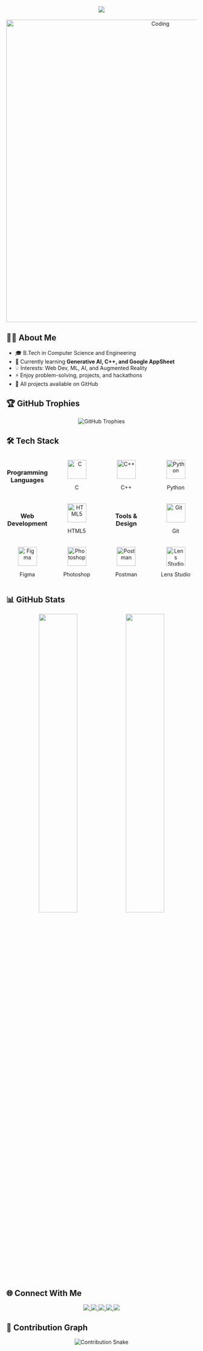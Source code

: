 <h1 align="center">
  <img src="https://readme-typing-svg.herokuapp.com?font=FiraCode&size=35&lines=Hi+I'm+Sarang+Gole!+👋" />
</h1>

<div align="center">
  <img src="https://github.com/user-attachments/assets/24c288ad-ac07-48ed-9caf-f6331a872611" alt="Coding" width="800"/>
</div>

## 👨‍💻 About Me
- 🎓 B.Tech in Computer Science and Engineering  
- 🌱 Currently learning **Generative AI, C++, and Google AppSheet**  
- 💡 Interests: Web Dev, ML, AI, and Augmented Reality  
- ⚡ Enjoy problem-solving, projects, and hackathons  
- 📂 All projects available on GitHub  

## 🏆 GitHub Trophies
<div align="center">
  <img src="https://github-profile-trophy.vercel.app/?username=Saranggole9106&theme=matrix&no-bg=true&no-frame=true&column=8&margin-w=15&margin-h=15" alt="GitHub Trophies" />
</div>

## 🛠️ Tech Stack

<div align="center" style="display: grid; grid-template-columns: repeat(auto-fit, minmax(100px, 1fr)); gap: 20px; justify-items: center; margin: 30px 0;">

### Programming Languages
<div style="text-align: center;">
  <img src="https://cdn.jsdelivr.net/gh/devicons/devicon/icons/c/c-original.svg" width="50" height="50" alt="C"/>
  <p>C</p>
</div>
<div style="text-align: center;">
  <img src="https://cdn.jsdelivr.net/gh/devicons/devicon/icons/cplusplus/cplusplus-original.svg" width="50" height="50" alt="C++"/>
  <p>C++</p>
</div>
<div style="text-align: center;">
  <img src="https://cdn.jsdelivr.net/gh/devicons/devicon/icons/python/python-original.svg" width="50" height="50" alt="Python"/>
  <p>Python</p>
</div>

### Web Development
<div style="text-align: center;">
  <img src="https://cdn.jsdelivr.net/gh/devicons/devicon/icons/html5/html5-original.svg" width="50" height="50" alt="HTML5"/>
  <p>HTML5</p>
</div>

### Tools & Design
<div style="text-align: center;">
  <img src="https://cdn.jsdelivr.net/gh/devicons/devicon/icons/git/git-original.svg" width="50" height="50" alt="Git"/>
  <p>Git</p>
</div>
<div style="text-align: center;">
  <img src="https://cdn.jsdelivr.net/gh/devicons/devicon/icons/figma/figma-original.svg" width="50" height="50" alt="Figma"/>
  <p>Figma</p>
</div>
<div style="text-align: center;">
  <img src="https://cdn.jsdelivr.net/gh/devicons/devicon/icons/photoshop/photoshop-line.svg" width="50" height="50" alt="Photoshop"/>
  <p>Photoshop</p>
</div>
<div style="text-align: center;">
  <img src="https://www.vectorlogo.zone/logos/getpostman/getpostman-icon.svg" width="50" height="50" alt="Postman"/>
  <p>Postman</p>
</div>
<div style="text-align: center;">
  <img src="https://static.wikia.nocookie.net/snap-lens-studio/images/3/35/Lens_Studio_Icon.png" width="50" height="50" alt="Lens Studio"/>
  <p>Lens Studio</p>
</div>
</div>

## 📊 GitHub Stats
<div align="center">
  <img width="45%" src="https://github-readme-stats.vercel.app/api?username=Saranggole9106&show_icons=true&theme=radical" />
  <img width="45%" src="https://github-readme-streak-stats.herokuapp.com/?user=Saranggole9106&theme=radical" />
</div>

## 🌐 Connect With Me
<p align="center">
  <a href="https://twitter.com/SarangGole22017" target="_blank">
    <img src="https://img.shields.io/badge/Twitter-1DA1F2?logo=twitter&logoColor=white&style=for-the-badge" />
  </a>
  <a href="https://linkedin.com/in/sarang-gole-43042831b" target="_blank">
    <img src="https://img.shields.io/badge/LinkedIn-0077B5?logo=linkedin&logoColor=white&style=for-the-badge" />
  </a>
  <a href="https://instagram.com/saranggole9106" target="_blank">
    <img src="https://img.shields.io/badge/Instagram-E4405F?logo=instagram&logoColor=white&style=for-the-badge" />
  </a>
  <a href="https://youtube.com/@saranggole1947" target="_blank">
    <img src="https://img.shields.io/badge/YouTube-FF0000?logo=youtube&logoColor=white&style=for-the-badge" />
  </a>
  <a href="https://snapchat.com/add/saranggole2024" target="_blank">
    <img src="https://img.shields.io/badge/Snapchat-FFFC00?logo=snapchat&logoColor=black&style=for-the-badge" />
  </a>
</p>

## 🐍 Contribution Graph
<p align="center">
  <img src="https://raw.githubusercontent.com/Saranggole9106/Saranggole9106/output/github-contribution-grid-snake.svg" alt="Contribution Snake" />
</p>
